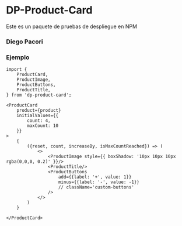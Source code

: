 # DP-Product-Card

Este es un paquete de pruebas de despliegue en NPM

### Diego Pacori

### Ejemplo

```
import {
    ProductCard,
    ProductImage,
    ProductButtons,
    ProductTitle,
} from 'dp-product-card';
```

```
<ProductCard
    product={product}
    initialValues={{
        count: 4,
        maxCount: 10
    }}
>
    {
        ({reset, count, increaseBy, isMaxCountReached}) => (
            <>
                <ProductImage style={{ boxShadow: '10px 10px 10px rgba(0,0,0, 0.2)' }}/>
                <ProductTitle/>
                <ProductButtons
                    add={{label: '+', value: 1}} 
                    minus={{label: '-', value: -1}} 
                    // className='custom-buttons'
                />
            </>
        )
    }

</ProductCard>
```